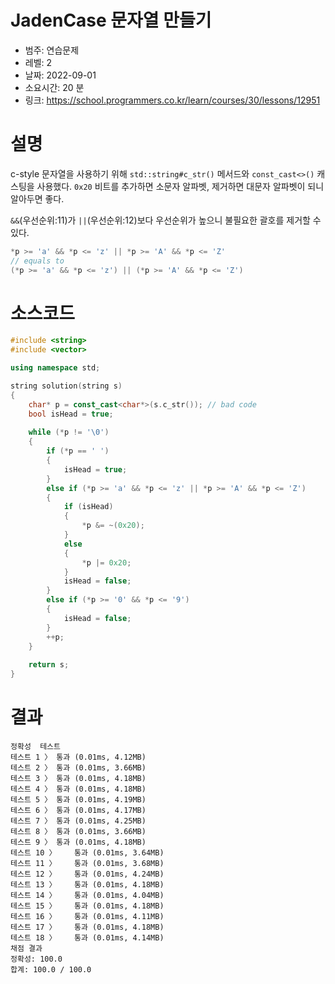 # JadenCase 문자열 만들기
* 범주: 연습문제
* 레벨: 2
* 날짜: 2022-09-01
* 소요시간: 20 분
* 링크: https://school.programmers.co.kr/learn/courses/30/lessons/12951

# 설명
c-style 문자열을 사용하기 위해 `std::string#c_str()` 메서드와 `const_cast<>()` 캐스팅을 사용했다. `0x20` 비트를 추가하면 소문자 알파벳, 제거하면 대문자 알파벳이 되니 알아두면 좋다.

`&&`(우선순위:11)가 `||`(우선순위:12)보다 우선순위가 높으니 불필요한 괄호를 제거할 수 있다.

```cpp
*p >= 'a' && *p <= 'z' || *p >= 'A' && *p <= 'Z'
// equals to
(*p >= 'a' && *p <= 'z') || (*p >= 'A' && *p <= 'Z')
```

# 소스코드
```cpp
#include <string>
#include <vector>

using namespace std;

string solution(string s)
{
    char* p = const_cast<char*>(s.c_str()); // bad code
    bool isHead = true;
    
    while (*p != '\0')
    {
        if (*p == ' ')
        {
            isHead = true;
        }
        else if (*p >= 'a' && *p <= 'z' || *p >= 'A' && *p <= 'Z')
        {
            if (isHead)
            {
                *p &= ~(0x20);
            }
            else
            {
                *p |= 0x20;
            }
            isHead = false;
        }
        else if (*p >= '0' && *p <= '9')
        {
            isHead = false;
        }
        ++p;
    }
    
    return s;
}
```

# 결과
```
정확성  테스트
테스트 1 〉	통과 (0.01ms, 4.12MB)
테스트 2 〉	통과 (0.01ms, 3.66MB)
테스트 3 〉	통과 (0.01ms, 4.18MB)
테스트 4 〉	통과 (0.01ms, 4.18MB)
테스트 5 〉	통과 (0.01ms, 4.19MB)
테스트 6 〉	통과 (0.01ms, 4.17MB)
테스트 7 〉	통과 (0.01ms, 4.25MB)
테스트 8 〉	통과 (0.01ms, 3.66MB)
테스트 9 〉	통과 (0.01ms, 4.18MB)
테스트 10 〉	통과 (0.01ms, 3.64MB)
테스트 11 〉	통과 (0.01ms, 3.68MB)
테스트 12 〉	통과 (0.01ms, 4.24MB)
테스트 13 〉	통과 (0.01ms, 4.18MB)
테스트 14 〉	통과 (0.01ms, 4.04MB)
테스트 15 〉	통과 (0.01ms, 4.18MB)
테스트 16 〉	통과 (0.01ms, 4.11MB)
테스트 17 〉	통과 (0.01ms, 4.18MB)
테스트 18 〉	통과 (0.01ms, 4.14MB)
채점 결과
정확성: 100.0
합계: 100.0 / 100.0
```